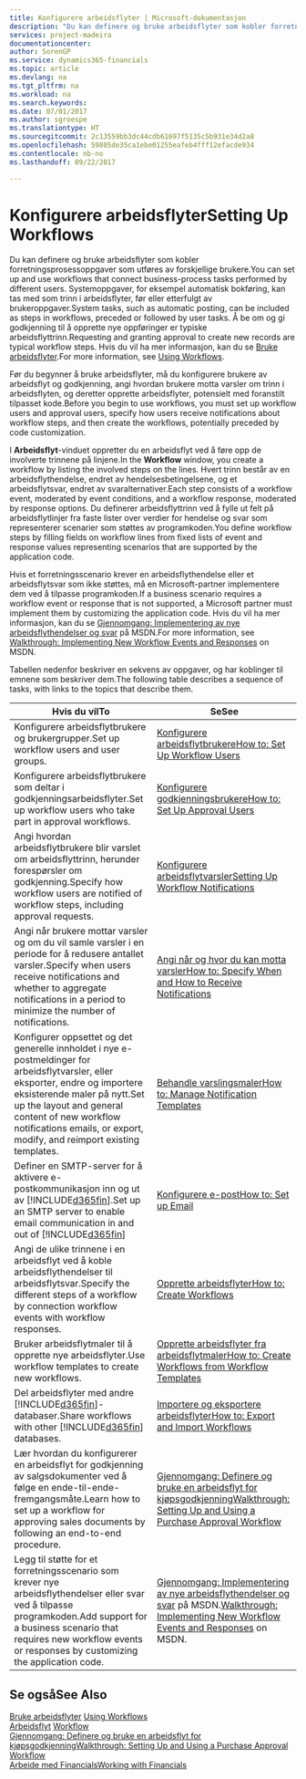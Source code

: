 ```yaml
---
title: Konfigurere arbeidsflyter | Microsoft-dokumentasjon
description: "Du kan definere og bruke arbeidsflyter som kobler forretningsprosessoppgaver som utføres av forskjellige brukere. Systemoppgaver, for eksempel automatisk bokføring, kan tas med som trinn i arbeidsflyter, før eller etterfulgt av brukeroppgaver. Å be om og gi godkjenning til å opprette nye oppføringer er typiske arbeidsflyttrinn."
services: project-madeira
documentationcenter: 
author: SorenGP
ms.service: dynamics365-financials
ms.topic: article
ms.devlang: na
ms.tgt_pltfrm: na
ms.workload: na
ms.search.keywords: 
ms.date: 07/01/2017
ms.author: sgroespe
ms.translationtype: HT
ms.sourcegitcommit: 2c13559bb3dc44cdb61697f5135c5b931e34d2a8
ms.openlocfilehash: 59805de35ca1ebe01255eafeb4fff12efacde934
ms.contentlocale: nb-no
ms.lasthandoff: 09/22/2017

---
```

# <a name="setting-up-workflows"></a><span data-ttu-id="b5269-105">Konfigurere arbeidsflyter</span><span class="sxs-lookup"><span data-stu-id="b5269-105">Setting Up Workflows</span></span>
<span data-ttu-id="b5269-106">Du kan definere og bruke arbeidsflyter som kobler forretningsprosessoppgaver som utføres av forskjellige brukere.</span><span class="sxs-lookup"><span data-stu-id="b5269-106">You can set up and use workflows that connect business-process tasks performed by different users.</span></span> <span data-ttu-id="b5269-107">Systemoppgaver, for eksempel automatisk bokføring, kan tas med som trinn i arbeidsflyter, før eller etterfulgt av brukeroppgaver.</span><span class="sxs-lookup"><span data-stu-id="b5269-107">System tasks, such as automatic posting, can be included as steps in workflows, preceded or followed by user tasks.</span></span> <span data-ttu-id="b5269-108">Å be om og gi godkjenning til å opprette nye oppføringer er typiske arbeidsflyttrinn.</span><span class="sxs-lookup"><span data-stu-id="b5269-108">Requesting and granting approval to create new records are typical workflow steps.</span></span> <span data-ttu-id="b5269-109">Hvis du vil ha mer informasjon, kan du se [Bruke arbeidsflyter](across-use-workflows.md).</span><span class="sxs-lookup"><span data-stu-id="b5269-109">For more information, see [Using Workflows](across-use-workflows.md).</span></span>  

 <span data-ttu-id="b5269-110">Før du begynner å bruke arbeidsflyter, må du konfigurere brukere av arbeidsflyt og godkjenning, angi hvordan brukere motta varsler om trinn i arbeidsflyten, og deretter opprette arbeidsflyter, potensielt med foranstilt tilpasset kode.</span><span class="sxs-lookup"><span data-stu-id="b5269-110">Before you begin to use workflows, you must set up workflow users and approval users, specify how users receive notifications about workflow steps, and then create the workflows, potentially preceded by code customization.</span></span>  

 <span data-ttu-id="b5269-111">I **Arbeidsflyt**-vinduet oppretter du en arbeidsflyt ved å føre opp de involverte trinnene på linjene.</span><span class="sxs-lookup"><span data-stu-id="b5269-111">In the **Workflow** window, you create a workflow by listing the involved steps on the lines.</span></span> <span data-ttu-id="b5269-112">Hvert trinn består av en arbeidsflythendelse, endret av hendelsesbetingelsene, og et arbeidsflytsvar, endret av svaralternativer.</span><span class="sxs-lookup"><span data-stu-id="b5269-112">Each step consists of a workflow event, moderated by event conditions, and a workflow response, moderated by response options.</span></span> <span data-ttu-id="b5269-113">Du definerer arbeidsflyttrinn ved å fylle ut felt på arbeidsflytlinjer fra faste lister over verdier for hendelse og svar som representerer scenarier som støttes av programkoden.</span><span class="sxs-lookup"><span data-stu-id="b5269-113">You define workflow steps by filling fields on workflow lines from fixed lists of event and response values representing scenarios that are supported by the application code.</span></span>  

 <span data-ttu-id="b5269-114">Hvis et forretningsscenario krever en arbeidsflythendelse eller et arbeidsflytsvar som ikke støttes, må en Microsoft-partner implementere dem ved å tilpasse programkoden.</span><span class="sxs-lookup"><span data-stu-id="b5269-114">If a business scenario requires a workflow event or response that is not supported, a Microsoft partner must implement them by customizing the application code.</span></span> <span data-ttu-id="b5269-115">Hvis du vil ha mer informasjon, kan du se [Gjennomgang: Implementering av nye arbeidsflythendelser og svar](https://msdn.microsoft.com/en-us/library/mt574349.aspx) på MSDN.</span><span class="sxs-lookup"><span data-stu-id="b5269-115">For more information, see [Walkthrough: Implementing New Workflow Events and Responses](https://msdn.microsoft.com/en-us/library/mt574349.aspx) on MSDN.</span></span>

 <span data-ttu-id="b5269-116">Tabellen nedenfor beskriver en sekvens av oppgaver, og har koblinger til emnene som beskriver dem.</span><span class="sxs-lookup"><span data-stu-id="b5269-116">The following table describes a sequence of tasks, with links to the topics that describe them.</span></span>  

|<span data-ttu-id="b5269-117">**Hvis du vil**</span><span class="sxs-lookup"><span data-stu-id="b5269-117">**To**</span></span>|<span data-ttu-id="b5269-118">**Se**</span><span class="sxs-lookup"><span data-stu-id="b5269-118">**See**</span></span>|  
|------------|-------------|  
|<span data-ttu-id="b5269-119">Konfigurere arbeidsflytbrukere og brukergrupper.</span><span class="sxs-lookup"><span data-stu-id="b5269-119">Set up workflow users and user groups.</span></span>|[<span data-ttu-id="b5269-120">Konfigurere arbeidsflytbrukere</span><span class="sxs-lookup"><span data-stu-id="b5269-120">How to: Set Up Workflow Users</span></span>](across-how-to-set-up-workflow-users.md)|  
|<span data-ttu-id="b5269-121">Konfigurere arbeidsflytbrukere som deltar i godkjenningsarbeidsflyter.</span><span class="sxs-lookup"><span data-stu-id="b5269-121">Set up workflow users who take part in approval workflows.</span></span>|[<span data-ttu-id="b5269-122">Konfigurere godkjenningsbrukere</span><span class="sxs-lookup"><span data-stu-id="b5269-122">How to: Set Up Approval Users</span></span>](across-how-to-set-up-approval-users.md)|  
|<span data-ttu-id="b5269-123">Angi hvordan arbeidsflytbrukere blir varslet om arbeidsflyttrinn, herunder forespørsler om godkjenning.</span><span class="sxs-lookup"><span data-stu-id="b5269-123">Specify how workflow users are notified of workflow steps, including approval requests.</span></span>|[<span data-ttu-id="b5269-124">Konfigurere arbeidsflytvarsler</span><span class="sxs-lookup"><span data-stu-id="b5269-124">Setting Up Workflow Notifications</span></span>](across-setting-up-workflow-notifications.md)|  
|<span data-ttu-id="b5269-125">Angi når brukere mottar varsler og om du vil samle varsler i en periode for å redusere antallet varsler.</span><span class="sxs-lookup"><span data-stu-id="b5269-125">Specify when users receive notifications and whether to aggregate notifications in a period to minimize the number of notifications.</span></span>|[<span data-ttu-id="b5269-126">Angi når og hvor du kan motta varsler</span><span class="sxs-lookup"><span data-stu-id="b5269-126">How to: Specify When and How to Receive Notifications</span></span>](across-how-to-specify-when-and-how-to-receive-notifications.md)|  
|<span data-ttu-id="b5269-127">Konfigurer oppsettet og det generelle innholdet i nye e-postmeldinger for arbeidsflytvarsler, eller eksporter, endre og importere eksisterende maler på nytt.</span><span class="sxs-lookup"><span data-stu-id="b5269-127">Set up the layout and general content of new workflow notifications emails, or export, modify, and reimport existing templates.</span></span>|[<span data-ttu-id="b5269-128">Behandle varslingsmaler</span><span class="sxs-lookup"><span data-stu-id="b5269-128">How to: Manage Notification Templates</span></span>](across-how-to-manage-notification-templates.md)|  
|<span data-ttu-id="b5269-129">Definer en SMTP-server for å aktivere e-postkommunikasjon inn og ut av [!INCLUDE[d365fin](includes/d365fin_md.md)].</span><span class="sxs-lookup"><span data-stu-id="b5269-129">Set up an SMTP server to enable email communication in and out of [!INCLUDE[d365fin](includes/d365fin_md.md)]</span></span>|[<span data-ttu-id="b5269-130">Konfigurere e-post</span><span class="sxs-lookup"><span data-stu-id="b5269-130">How to: Set up Email</span></span>](madeira-how-setup-email.md)|
|<span data-ttu-id="b5269-131">Angi de ulike trinnene i en arbeidsflyt ved å koble arbeidsflythendelser til arbeidsflytsvar.</span><span class="sxs-lookup"><span data-stu-id="b5269-131">Specify the different steps of a workflow by connection workflow events with workflow responses.</span></span>|[<span data-ttu-id="b5269-132">Opprette arbeidsflyter</span><span class="sxs-lookup"><span data-stu-id="b5269-132">How to: Create Workflows</span></span>](across-how-to-create-workflows.md)|  
|<span data-ttu-id="b5269-133">Bruker arbeidsflytmaler til å opprette nye arbeidsflyter.</span><span class="sxs-lookup"><span data-stu-id="b5269-133">Use workflow templates to create new workflows.</span></span>|[<span data-ttu-id="b5269-134">Opprette arbeidsflyter fra arbeidsflytmaler</span><span class="sxs-lookup"><span data-stu-id="b5269-134">How to: Create Workflows from Workflow Templates</span></span>](across-how-to-create-workflows-from-workflow-templates.md)|  
|<span data-ttu-id="b5269-135">Del arbeidsflyter med andre [!INCLUDE[d365fin](includes/d365fin_md.md)]-databaser.</span><span class="sxs-lookup"><span data-stu-id="b5269-135">Share workflows with other [!INCLUDE[d365fin](includes/d365fin_md.md)] databases.</span></span>|[<span data-ttu-id="b5269-136">Importere og eksportere arbeidsflyter</span><span class="sxs-lookup"><span data-stu-id="b5269-136">How to: Export and Import Workflows</span></span>](across-how-to-export-and-import-workflows.md)|  
|<span data-ttu-id="b5269-137">Lær hvordan du konfigurerer en arbeidsflyt for godkjenning av salgsdokumenter ved å følge en ende-til-ende-fremgangsmåte.</span><span class="sxs-lookup"><span data-stu-id="b5269-137">Learn how to set up a workflow for approving sales documents by following an end-to-end procedure.</span></span>|[<span data-ttu-id="b5269-138">Gjennomgang: Definere og bruke en arbeidsflyt for kjøpsgodkjenning</span><span class="sxs-lookup"><span data-stu-id="b5269-138">Walkthrough: Setting Up and Using a Purchase Approval Workflow</span></span>](walkthrough-setting-up-and-using-a-purchase-approval-workflow.md)|  
|<span data-ttu-id="b5269-139">Legg til støtte for et forretningsscenario som krever nye arbeidsflythendelser eller svar ved å tilpasse programkoden.</span><span class="sxs-lookup"><span data-stu-id="b5269-139">Add support for a business scenario that requires new workflow events or responses by customizing the application code.</span></span>|<span data-ttu-id="b5269-140">[Gjennomgang: Implementering av nye arbeidsflythendelser og svar](https://msdn.microsoft.com/en-us/library/mt574349.aspx) på MSDN.</span><span class="sxs-lookup"><span data-stu-id="b5269-140">[Walkthrough: Implementing New Workflow Events and Responses](https://msdn.microsoft.com/en-us/library/mt574349.aspx) on MSDN.</span></span>|  

## <a name="see-also"></a><span data-ttu-id="b5269-141">Se også</span><span class="sxs-lookup"><span data-stu-id="b5269-141">See Also</span></span>  
 <span data-ttu-id="b5269-142">[Bruke arbeidsflyter](across-use-workflows.md) </span><span class="sxs-lookup"><span data-stu-id="b5269-142">[Using Workflows](across-use-workflows.md) </span></span>  
 <span data-ttu-id="b5269-143">[Arbeidsflyt](across-workflow.md) </span><span class="sxs-lookup"><span data-stu-id="b5269-143">[Workflow](across-workflow.md) </span></span>  
 [<span data-ttu-id="b5269-144">Gjennomgang: Definere og bruke en arbeidsflyt for kjøpsgodkjenning</span><span class="sxs-lookup"><span data-stu-id="b5269-144">Walkthrough: Setting Up and Using a Purchase Approval Workflow</span></span>](walkthrough-setting-up-and-using-a-purchase-approval-workflow.md)  
 [<span data-ttu-id="b5269-145">Arbeide med Financials</span><span class="sxs-lookup"><span data-stu-id="b5269-145">Working with Financials</span></span>](ui-work-product.md)

